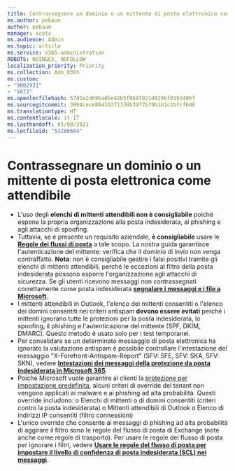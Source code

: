 ```yaml
---
title: Contrassegnare un dominio o un mittente di posta elettronica come attendibile
ms.author: pebaum
author: pebaum
manager: scotv
ms.audience: Admin
ms.topic: article
ms.service: o365-administration
ROBOTS: NOINDEX, NOFOLLOW
localization_priority: Priority
ms.collection: Adm_O365
ms.custom:
- "9002921"
- "5673"
ms.openlocfilehash: 57d1e2d696a8be42b5f868f021d829bf019349bf
ms.sourcegitcommit: 3994cece80410371330b39f7b79b1b1c1bfcf648
ms.translationtype: HT
ms.contentlocale: it-IT
ms.lasthandoff: 05/08/2021
ms.locfileid: "52286684"
---
```

# <a name="need-to-mark-a-domain-or-email-sender-safe"></a>Contrassegnare un dominio o un mittente di posta elettronica come attendibile

- L'uso degli **elenchi di mittenti attendibili non è consigliabile** poiché espone la propria organizzazione alla posta indesiderata, al phishing e agli attacchi di spoofing.
- Tuttavia, se è presente un requisito aziendale, **è consigliabile** usare le **[Regole dei flussi di posta](https://docs.microsoft.com/microsoft-365/security/office-365-security/create-safe-sender-lists-in-office-365?view=o365-worldwide#recommended-use-mail-flow-rules)** a tale scopo. La nostra guida garantisce l'autenticazione del mittente: verifica che il dominio di invio non venga contraffatto. **Nota**: non è consigliabile gestire i falsi positivi tramite gli elenchi di mittenti attendibili, perché le eccezioni al filtro della posta indesiderata possono esporre l'organizzazione agli attacchi di sicurezza. Se gli utenti ricevono messaggi non contrassegnati correttamente come posta indesiderata **[segnalare i messaggi e i file a Microsoft](https://protection.office.com/reportsubmission)**.
- I mittenti attendibili in Outlook, l'elenco dei mittenti consentiti o l'elenco dei domini consentiti nei criteri antispam **devono essere evitati** perché i mittenti ignorano tutte le protezioni per la posta indesiderata, lo spoofing, il phishing e l'autenticazione del mittente (SPF, DKIM, DMARC). Questo metodo è usato solo per i test temporanei.
- Per convalidare se un determinato messaggio di posta elettronica ha ignorato la valutazione antispam è possibile controllare l'intestazione del messaggio "X-Forefront-Antispam-Report" (SFV: SFE, SFV: SKA, SFV: SKN), vedere **[Intestazioni dei messaggi della protezione da posta indesiderata in Microsoft 365](https://docs.microsoft.com/microsoft-365/security/office-365-security/anti-spam-message-headers)**.
- Poiché Microsoft vuole garantire ai clienti la [protezione per impostazione predefinita](https://docs.microsoft.com/microsoft-365/security/office-365-security/secure-by-default#exceptions), alcuni criteri di override del tenant non vengono applicati ai malware e ai phishing ad alta probabilità. Questi override includono: o   Elenchi di mittenti o di domini consentiti (criteri contro la posta indesiderata) o   Mittenti attendibili di Outlook o   Elenco di indirizzi IP consentiti (filtro connessioni) 
- L'unico override che consente ai messaggi di phishing ad alta probabilità di aggirare il filtro sono le regole del flusso di posta di Exchange (note anche come regole di trasporto). Per usare le regole del flusso di posta per ignorare i filtri, vedere **[Usare le regole del flusso di posta per impostare il livello di confidenza di posta indesiderata (SCL) nei messaggi](https://docs.microsoft.com/microsoft-365/security/office-365-security/use-mail-flow-rules-to-set-the-spam-confidence-level-scl-in-messages)**.